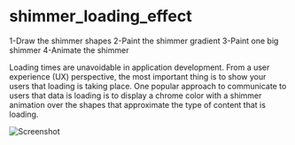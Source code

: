# shimmer_loading_effect

1-Draw the shimmer shapes
2-Paint the shimmer gradient
3-Paint one big shimmer
4-Animate the shimmer

Loading times are unavoidable in application development. From a user experience (UX) perspective, the most important thing is to show your users that loading is taking place. One popular approach to communicate to users that data is loading is to display a chrome color with a shimmer animation over the shapes that approximate the type of content that is loading.

![Screenshot](https://flutter.dev/assets/cookbook/effects/LoadingShimmer-1842d7d794bdfb08269250f3383ec75d68b041ef2bfdc5348a3c65c6428cbd89.gif)
